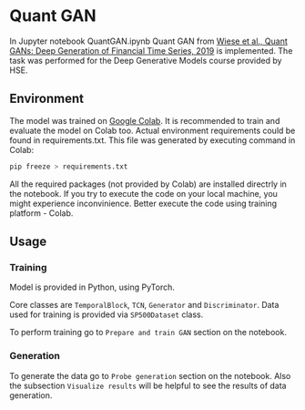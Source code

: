 # Quant GAN


In Jupyter notebook QuantGAN.ipynb Quant GAN from [Wiese et al., Quant GANs: Deep Generation of Financial Time Series, 2019](https://arxiv.org/abs/1907.06673) is implemented. The task was performed for the Deep Generative Models course provided by HSE.

## Environment

The model was trained on [Google Colab](https://colab.research.google.com/). It is recommended to train and evaluate the model on Colab too. 
Actual environment requirements could be found in requirements.txt. This file was generated by executing command in Colab:

```bash
pip freeze > requirements.txt
```

All the required packages (not provided by Colab) are installed directrly in the notebook. If you try to execute the code on your local machine, you might experience inconvinience. Better execute the code using training platform - Colab. 


## Usage 

### Training

Model is provided in Python, using PyTorch. 

Core classes are `TemporalBlock`, `TCN`, `Generator` and `Discriminator`. 
Data used for training is provided via `SP500Dataset` class.

To perform training go to `Prepare and train GAN` section on the notebook. 


### Generation

To generate the data go to `Probe generation` section on the notebook. Also the subsection `Visualize results` will be helpful to see the results of data generation. 


